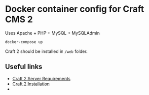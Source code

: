 # Docker container config for Craft CMS 2

Uses Apache + PHP + MySQL + MySQLAdmin

```bash
docker-compose up
```

Craft 2 should be installed in `/web` folder.

## Useful links

- [Craft 2 Server Requirements](https://docs.craftcms.com/v2/requirements.html)
- [Craft 2 Installation](https://docs.craftcms.com/v2/installing.html#pre-flight-check)
- 
